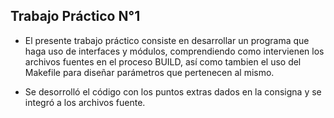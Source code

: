 ## Trabajo Práctico N°1 ##

- El presente trabajo práctico consiste en desarrollar un programa que haga uso de interfaces y módulos, comprendiendo como intervienen los archivos fuentes en el proceso BUILD, así como tambien el uso del Makefile para diseñar parámetros que pertenecen al mismo.

- Se desorrolló el código con los puntos extras dados en la consigna y se integró a los archivos fuente.